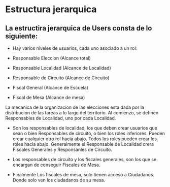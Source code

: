 # Estructura jerarquica

## La estructira jerarquica de Users consta de lo siguiente:

* Hay varios niveles de usuarios, cada uno asociado a un rol:

* Responsable Eleccion (Alcance total)
* Responsable Localidad (Alcance de Localidad)
* Responsable de Circuito (Alcance de Circuito)
* Fiscal General (Alcance de Escuela)
* Fiscal de Mesa (Alcance de mesa)

La mecanica de la organizacion de las elecciones esta dada por la distribucion de las tareas a lo largo del territorio.
Al comienzo, se definen Responsables de Localidad, uno por cada Localidad.

* Son los responsables de localidad, los que deben crear usuarios que sean o bien Responsables de circuito, o bien los roles inferiores. Pueden crear cualquier otro rol hacia abajo.
Todos los roles pueden crear los roles hacia abajo.
Generalmente el Responsable de Localidad crera Fiscales Generales y Responsanles de Circuito.

* Los responsables de circuito y los fiscales generales, son los que se encargan de conseguir Fiscales de Mesa.

* Finalmente Los fiscales de mesa, solo tienen acceso a Ciudadanos. Donde solo ven los ciudadanos de su mesa.
